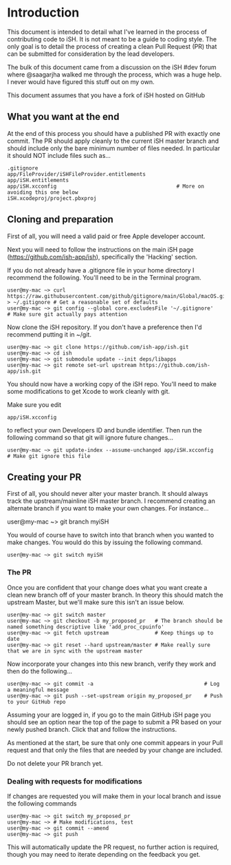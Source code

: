 # Introduction
This document is intended to detail what I've learned in the process of contributing code to iSH.  It is not meant to be a guide to coding style.  The only goal is to detail the process of creating a clean Pull Request (PR) that can be submitted for consideration by the lead developers.

The bulk of this document came from a discussion on the iSH #dev forum where @saagarjha walked me through the process, which was a huge help.  I never would have figured this stuff out on my own.

This document assumes that you have a fork of iSH hosted on GitHub

## What you want at the end

At the end of this process you should have a published PR with exactly one commit.  The PR should apply cleanly to the current iSH master branch and should include only the bare minimum number of files needed.  In particular it should NOT include files such as...

```
.gitignore
app/FileProvider/iSHFileProvider.entitlements
app/iSH.entitlements
app/iSH.xcconfig                                       # More on avoiding this one below
iSH.xcodeproj/project.pbxproj
```

## Cloning and preparation

First of all, you will need a valid paid or free Apple developer account.  

Next you will need to follow the instructions on the main iSH page (https://github.com/ish-app/ish), specifically the 'Hacking' section.

If you do not already have a .gitignore file in your home directory I recommend the following.  You'll need to be in the Terminal program. 

```
user@my-mac ~> curl  https://raw.githubusercontent.com/github/gitignore/main/Global/macOS.gitignore > ~/.gitignore # Get a reasonable set of defaults
user@my-mac ~> git config --global core.excludesFile '~/.gitignore'                                                # Make sure git actually pays attention

```
Now clone the iSH repository.  If you don't have a preference then I'd recommend putting it in ~/git.

```
user@my-mac ~> git clone https://github.com/ish-app/ish.git
user@my-mac ~> cd ish
user@my-mac ~> git submodule update --init deps/libapps
user@my-mac ~> git remote set-url upstream https://github.com/ish-app/ish.git
```

You should now have a working copy of the iSH repo.  You'll need to make some modifications to get Xcode to work cleanly with git.

Make sure you edit 

```
app/iSH.xcconfig
```

to reflect your own Developers ID and bundle identifier.  Then run the following command so that git will ignore future changes...

```
user@my-mac ~> git update-index --assume-unchanged app/iSH.xcconfig           # Make git ignore this file
```

## Creating your PR
First of all, you should never alter your master branch.  It should always track the upstream/mainline iSH master branch.  I recommend creating an alternate branch if you want to make your own changes.  For instance...

user@my-mac ~> git branch myiSH

You would of course have to switch into that branch when you wanted to make changes.  You would do this by issuing the following command.

```
user@my-mac ~> git switch myiSH
```

### The PR
Once you are confident that your change does what you want create a clean new branch off of your master branch.  In theory this should match the upstream Master, but we'll make sure this isn't an issue below.

```
user@my-mac ~> git switch master
user@my-mac ~> git checkout -b my_proposed_pr   # The branch should be named something descriptive like 'add_proc_cpuinfo'
user@my-mac ~> git fetch upstream               # Keep things up to date
user@my-mac ~> git reset --hard upstream/master # Make really sure that we are in sync with the upstream master
```

Now incorporate your changes into this new branch, verify they work and then do the following...

```
user@my-mac ~> git commit -a                                    # Log a meaningful message
user@my-mac ~> git push --set-upstream origin my_proposed_pr    # Push to your GitHub repo
```

Assuming your are logged in, if you go to the main GitHub iSH page you should see an option near the top of the page to submit a PR based on your newly pushed branch.  Click that and follow the instructions.

As mentioned at the start, be sure that only one commit appears in your Pull request and that only the files that are needed by your change are included.

Do not delete your PR branch yet. 

### Dealing with requests for modifications
If changes are requested you will make them in your local branch and issue the following commands

```
user@my-mac ~> git switch my_proposed_pr
user@my-mac ~> # Make modifications, test
user@my-mac ~> git commit --amend
user@my-mac ~> git push
```

This will automatically update the PR request, no further action is required, though you may need to iterate depending on the feedback you get.
